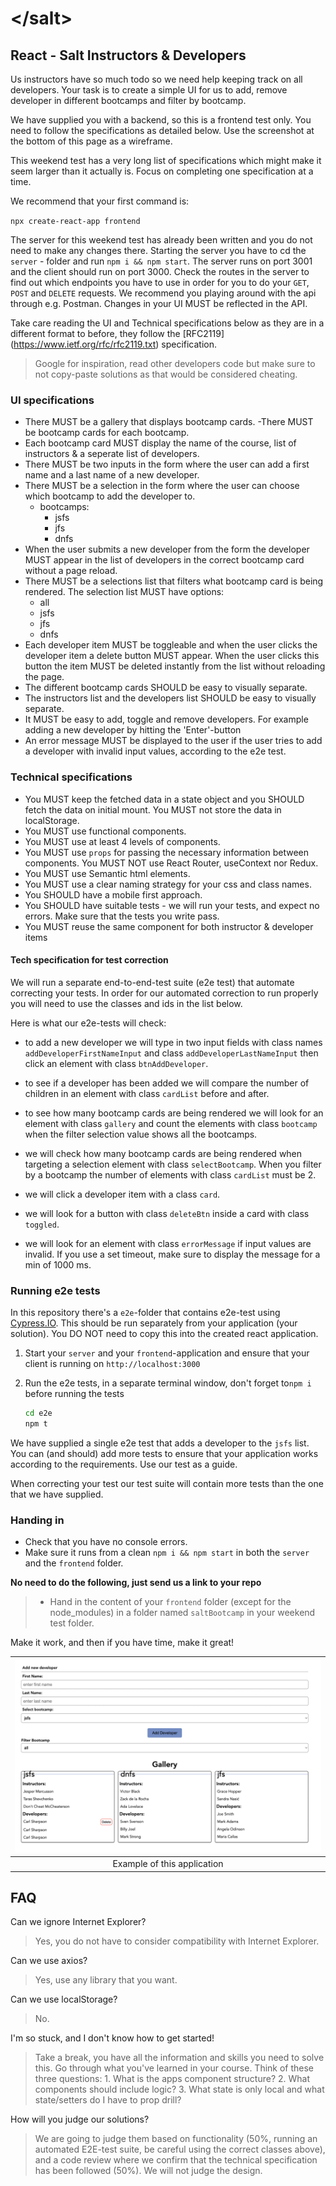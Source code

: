 # &lt;/salt&gt;

## React - Salt Instructors & Developers

Us instructors have so much todo so we need help keeping track on all developers. Your task is to create a simple UI for us to add, remove developer in different bootcamps and filter by bootcamp.

We have supplied you with a backend, so this is a frontend test only. You need to follow the specifications as detailed below. Use the screenshot at the bottom of this page as a wireframe.

This weekend test has a very long list of specifications which might make it seem larger than it actually is. Focus on completing one specification at a time.

We recommend that your first command is:

`npx create-react-app frontend`

The server for this weekend test has already been written and you do not need to make any changes there. Starting the server you have to cd the `server` - folder and run `npm i && npm start`. The server runs on port 3001 and the client should run on port 3000. Check the routes in the server to find out which endpoints you have to use in order for you to do your `GET`, `POST` and `DELETE` requests. We recommend you playing around with the api through e.g. Postman. Changes in your UI MUST be reflected in the API.

Take care reading the UI and Technical specifications below as they are in a different format to before, they follow the [RFC2119]
(<https://www.ietf.org/rfc/rfc2119.txt>) specification.

> Google for inspiration, read other developers code but make sure to not copy-paste solutions as that would be considered cheating.

### UI specifications

- There MUST be a gallery that displays bootcamp cards.
  -There MUST be bootcamp cards for each bootcamp.
- Each bootcamp card MUST display the name of the course, list of instructors & a seperate list of developers.
- There MUST be two inputs in the form where the user can add a first name and a last name of a new developer.
- There MUST be a selection in the form where the user can choose which bootcamp to add the developer to.
  - bootcamps:
    - jsfs
    - jfs
    - dnfs
- When the user submits a new developer from the form the developer MUST appear in the list of developers in the correct bootcamp card without a page reload.
- There MUST be a selections list that filters what bootcamp card is being rendered. The selection list MUST have options:
  - all
  - jsfs
  - jfs
  - dnfs
- Each developer item MUST be toggleable and when the user clicks the developer item a delete button MUST appear. When the user clicks this button the item MUST be deleted instantly from the list without reloading the page.
- The different bootcamp cards SHOULD be easy to visually separate.
- The instructors list and the developers list SHOULD be easy to visually separate.
- It MUST be easy to add, toggle and remove developers. For example adding a new developer by hitting the 'Enter'-button
- An error message MUST be displayed to the user if the user tries to add a developer with invalid input values, according to the e2e test.

### Technical specifications

- You MUST keep the fetched data in a state object and you SHOULD fetch the data on initial mount. You MUST not store the data in localStorage.
- You MUST use functional components.
- You MUST use at least 4 levels of components.
- You MUST use `props` for passing the necessary information between components. You MUST NOT use React Router, useContext nor Redux.
- You MUST use Semantic html elements.
- You MUST use a clear naming strategy for your css and class names.
- You SHOULD have a mobile first approach.
- You SHOULD have suitable tests - we will run your tests, and expect no errors. Make sure that the tests you write pass.
- You MUST reuse the same component for both instructor & developer items

#### Tech specification for test correction

We will run a separate end-to-end-test suite (e2e test) that automate correcting your tests. In order for our automated correction to run properly you will need to use the classes and ids in the list below.

Here is what our e2e-tests will check:

- to add a new developer we will type in two input fields with class names `addDeveloperFirstNameInput` and class `addDeveloperLastNameInput` then click an element with class `btnAddDeveloper`.
- to see if a developer has been added we will compare the number of children in an element with class `cardList` before and after.
- to see how many bootcamp cards are being rendered we will look for an element with class `gallery` and count the elements with class `bootcamp` when the filter selection value shows all the bootcamps.
- we will check how many bootcamp cards are being rendered when targeting a selection element with class `selectBootcamp`. When you filter by a bootcamp the number of elements with class `cardList` must be 2.

- we will click a developer item with a class `card`.
- we will look for a button with class `deleteBtn` inside a card with class `toggled`.
- we will look for an element with class `errorMessage` if input values are invalid. If you use a set timeout, make sure to display the message for a min of 1000 ms.

### Running e2e tests

In this repository there's a `e2e`-folder that contains e2e-test using [Cypress.IO](http://cypress.io). This should be run separately from your application (your solution). You DO NOT need to copy this into the created react application.

1. Start your `server` and your `frontend`-application and ensure that your client is running on `http://localhost:3000`
2. Run the e2e tests, in a separate terminal window, don't forget to`npm i` before running the tests

   ```bash
   cd e2e
   npm t
   ```

We have supplied a single e2e test that adds a developer to the `jsfs` list. You can (and should) add more tests to ensure that your application works according to the requirements. Use our test as a guide.

When correcting your test our test suite will contain more tests than the one that we have supplied.

### Handing in

- Check that you have no console errors.
- Make sure it runs from a clean `npm i && npm start` in both the `server` and the `frontend` folder.

**No need to do the following, just send us a link to your repo**
> - Hand in the content of your `frontend` folder (except for the node_modules) in a folder named `saltBootcamp` in your weekend test folder.


Make it work, and then if you have time, make it great!

| ![Wireframe](wireframe.png) |
| :-------------------------: |
| Example of this application |

## FAQ

Can we ignore Internet Explorer?

> Yes, you do not have to consider compatibility with Internet Explorer.

Can we use axios?

> Yes, use any library that you want.

Can we use localStorage?

> No.

I'm so stuck, and I don't know how to get started!

> Take a break, you have all the information and skills you need to solve this. Go through what you've learned in your course. Think of these three questions: 1. What is the apps component structure? 2. What components should include logic? 3. What state is only local and what state/setters do I have to prop drill?

How will you judge our solutions?

> We are going to judge them based on functionality (50%, running an automated E2E-test suite, be careful using the correct classes above), and a code review where we confirm that the technical specification has been followed (50%). We will not judge the design.
